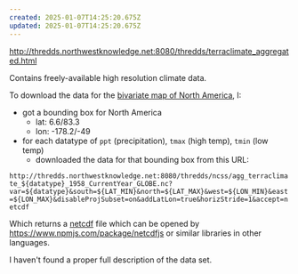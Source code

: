 ```yaml
---
created: 2025-01-07T14:25:20.675Z
updated: 2025-01-07T14:25:20.675Z
---
```

http://thredds.northwestknowledge.net:8080/thredds/terraclimate_aggregated.html

Contains freely-available high resolution climate data.

To download the data for the [bivariate map of North America](https://observablehq.com/d/de1419e02bc65596), I:

- got a bounding box for North America
	- lat: 6.6/83.3
	- lon: -178.2/-49
- for each datatype of `ppt` (precipitation), `tmax` (high temp), `tmin` (low temp)
	- downloaded the data for that bounding box from this URL:

`http://thredds.northwestknowledge.net:8080/thredds/ncss/agg_terraclimate_${datatype}_1958_CurrentYear_GLOBE.nc?var=${datatype}&south=${LAT_MIN}&north=${LAT_MAX}&west=${LON_MIN}&east=${LON_MAX}&disableProjSubset=on&addLatLon=true&horizStride=1&accept=netcdf`

Which returns a [netcdf](https://www.unidata.ucar.edu/software/netcdf/) file which can be opened by https://www.npmjs.com/package/netcdfjs or similar libraries in other languages.

I haven't found a proper full description of the data set.